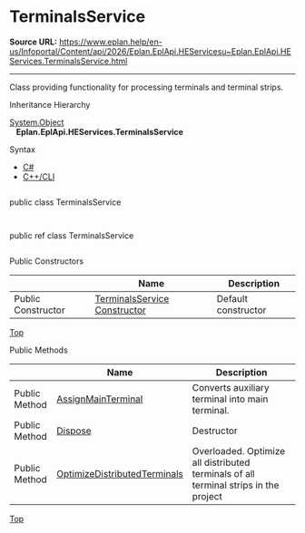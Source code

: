 # TerminalsService

**Source URL:** https://www.eplan.help/en-us/Infoportal/Content/api/2026/Eplan.EplApi.HEServicesu~Eplan.EplApi.HEServices.TerminalsService.html

---

Class providing functionality for processing terminals and terminal strips.

Inheritance Hierarchy

[System.Object](#)  
   **Eplan.EplApi.HEServices.TerminalsService**

Syntax

- [C#](#i-syntax-CS)
- [C++/CLI](#i-syntax-CPP2005)

```
```
public class TerminalsService
```
```

```
```
public ref class TerminalsService
```
```



Public Constructors

|  | Name | Description |
| --- | --- | --- |
| Public Constructor | [TerminalsService Constructor](Eplan.EplApi.HEServicesu~Eplan.EplApi.HEServices.TerminalsService~_ctor.html) | Default constructor |

[Top](#top)




Public Methods

|  | Name | Description |
| --- | --- | --- |
| Public Method | [AssignMainTerminal](Eplan.EplApi.HEServicesu~Eplan.EplApi.HEServices.TerminalsService~AssignMainTerminal.html) | Converts auxiliary terminal into main terminal. |
| Public Method | [Dispose](Eplan.EplApi.HEServicesu~Eplan.EplApi.HEServices.TerminalsService~Dispose().html) | Destructor |
| Public Method | [OptimizeDistributedTerminals](Eplan.EplApi.HEServicesu~Eplan.EplApi.HEServices.TerminalsService~OptimizeDistributedTerminals.html) | Overloaded. Optimize all distributed terminals of all terminal strips in the project |

[Top](#top)
